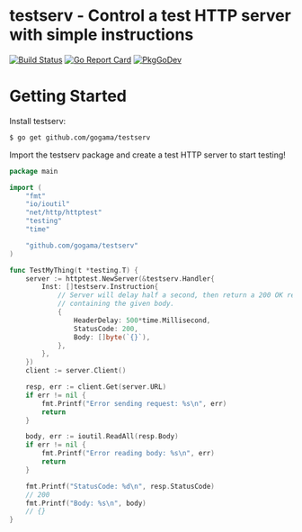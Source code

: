 testserv - Control a test HTTP server with simple instructions
==============================================================

[![Build Status](https://travis-ci.com/gogama/testserv.svg)](https://travis-ci.com/gogama/testserv) [![Go Report Card](https://goreportcard.com/badge/github.com/gogama/testserv)](https://goreportcard.com/report/github.com/gogama/testserv) [![PkgGoDev](https://pkg.go.dev/badge/github.com/gogama/testserv)](https://pkg.go.dev/github.com/gogama/testserv)

Getting Started
===============

Install testserv:

```sh
$ go get github.com/gogama/testserv
```

Import the testserv package and create a test HTTP server to start testing!

```go
package main

import (
	"fmt"
	"io/ioutil"
	"net/http/httptest"
	"testing"
	"time"

	"github.com/gogama/testserv"
)

func TestMyThing(t *testing.T) {
	server := httptest.NewServer(&testserv.Handler{
		Inst: []testserv.Instruction{
			// Server will delay half a second, then return a 200 OK response
			// containing the given body.
			{
				HeaderDelay: 500*time.Millisecond,
				StatusCode: 200,
				Body: []byte(`{}`),
			},
		},
	})
	client := server.Client()

	resp, err := client.Get(server.URL)
	if err != nil {
		fmt.Printf("Error sending request: %s\n", err)
		return
	}

	body, err := ioutil.ReadAll(resp.Body)
	if err != nil {
		fmt.Printf("Error reading body: %s\n", err)
		return
	}

	fmt.Printf("StatusCode: %d\n", resp.StatusCode)
	// 200
	fmt.Printf("Body: %s\n", body)
	// {}
}
```
